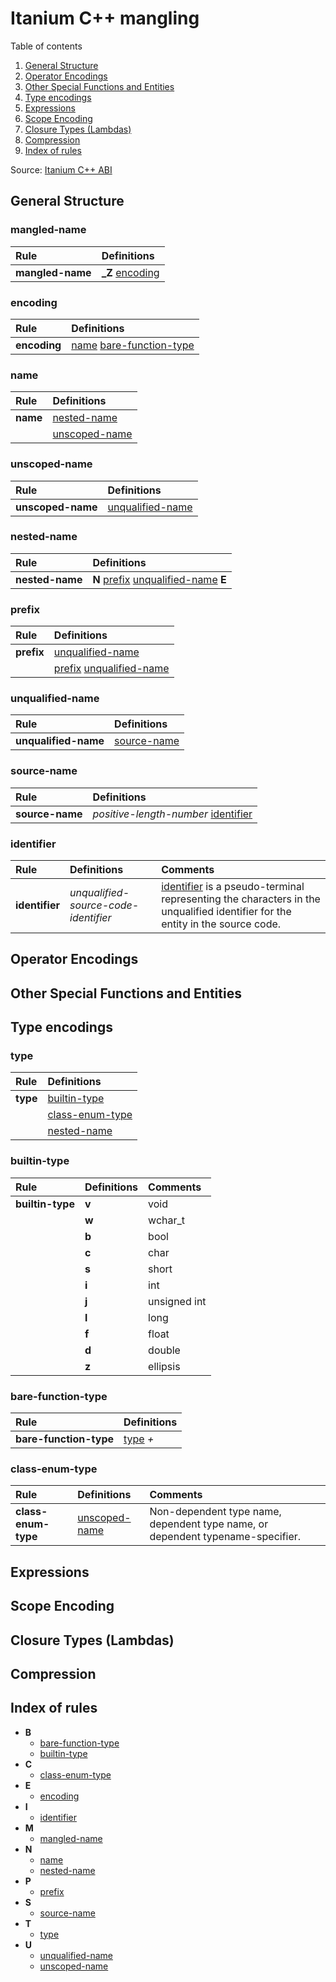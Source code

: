 # Itanium C++ mangling

Table of contents

1. [General Structure](#general-structure)
2. [Operator Encodings](#operator-encodings)
3. [Other Special Functions and Entities](#other-special-functions-and-entities)
4. [Type encodings](#type-encodings)
5. [Expressions](#expressions)
6. [Scope Encoding](#scope-encoding)
7. [Closure Types (Lambdas)](#closure-types-lambdas)
8. [Compression](#compression)
9. [Index of rules](#index-of-rules)



Source: [Itanium C++ ABI](https://itanium-cxx-abi.github.io/cxx-abi/abi.html)


## **General Structure**



### mangled-name

| Rule             | Definitions                  |
|:-----------------|:-----------------------------|
| **mangled-name** | **_Z** [encoding](#encoding) |



### encoding

| Rule         | Definitions                                             |
|:-------------|:--------------------------------------------------------|
| **encoding** | [name](#name) [bare-function-type](#bare-function-type) |



### name

| Rule     | Definitions                     |
|:---------|:--------------------------------|
| **name** | [nested-name](#nested-name) |
|          | [unscoped-name](#unscoped-name) |



### unscoped-name

| Rule              | Definitions                           |
|:------------------|:--------------------------------------|
| **unscoped-name** | [unqualified-name](#unqualified-name) |



### nested-name

| Rule            | Definitions                                                         |
|:----------------|:--------------------------------------------------------------------|
| **nested-name** | **N** [prefix](#prefix) [unqualified-name](#unqualified-name) **E** |



### prefix

| Rule       | Definitions                                             |
|:-----------|:--------------------------------------------------------|
| **prefix** | [unqualified-name](#unqualified-name)                   |
|            | [prefix](#prefix) [unqualified-name](#unqualified-name) |



### unqualified-name

| Rule                 | Definitions                 |
|:---------------------|:----------------------------|
| **unqualified-name** | [source-name](#source-name) |



### source-name

| Rule            | Definitions                                        |
|:----------------|:---------------------------------------------------|
| **source-name** | *positive-length-number* [identifier](#identifier) |



### identifier

| Rule           | Definitions                          | Comments                                                                                                                                    |
|:---------------|:-------------------------------------|:--------------------------------------------------------------------------------------------------------------------------------------------|
| **identifier** | *unqualified-source-code-identifier* | [identifier](#identifier) is a pseudo-terminal representing the characters in the unqualified identifier for the entity in the source code. |



## **Operator Encodings**



## **Other Special Functions and Entities**



## **Type encodings**



### type

| Rule     | Definitions                         |
|:---------|:------------------------------------|
| **type** | [builtin-type](#builtin-type)       |
|          | [class-enum-type](#class-enum-type) |
|          | [nested-name](#nested-name)         |



### builtin-type

| Rule             | Definitions | Comments     |
|:-----------------|:------------|:-------------|
| **builtin-type** | **v**       | void         |
|                  | **w**       | wchar_t      |
|                  | **b**       | bool         |
|                  | **c**       | char         |
|                  | **s**       | short        |
|                  | **i**       | int          |
|                  | **j**       | unsigned int |
|                  | **l**       | long         |
|                  | **f**       | float        |
|                  | **d**       | double       |
|                  | **z**       | ellipsis     |



### bare-function-type

| Rule                   | Definitions       |
|:-----------------------|:------------------|
| **bare-function-type** | [type](#type) *+* |



### class-enum-type

| Rule                | Definitions                     | Comments                                                                       |
|:--------------------|:--------------------------------|:-------------------------------------------------------------------------------|
| **class-enum-type** | [unscoped-name](#unscoped-name) | Non-dependent type name, dependent type name, or dependent typename-specifier. |



## **Expressions**



## **Scope Encoding**



## **Closure Types (Lambdas)**



## **Compression**



## **Index of rules**



- **B**
  - [bare-function-type](#bare-function-type)
  - [builtin-type](#builtin-type)
- **C**
  - [class-enum-type](#class-enum-type)
- **E**
  - [encoding](#encoding)
- **I**
  - [identifier](#identifier)
- **M**
  - [mangled-name](#mangled-name)
- **N**
  - [name](#name)
  - [nested-name](#nested-name)
- **P**
  - [prefix](#prefix)
- **S**
  - [source-name](#source-name)
- **T**
  - [type](#type)
- **U**
  - [unqualified-name](#unqualified-name)
  - [unscoped-name](#unscoped-name)



